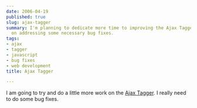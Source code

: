 ```yaml
---
date: 2006-04-19
published: true
slug: ajax-tagger
summary: I'm planning to dedicate more time to improving the Ajax Tagger, focusing
  on addressing some necessary bug fixes.
tags:
- ajax
- tagger
- javascript
- bug fixes
- web development
title: Ajax Tagger

---
```

I am going to try and do a little more work on the <a href="http://ajaxtag.kinlan.co.uk/">Ajax Tagger</a>.  I really need to do some bug fixes.<p />

